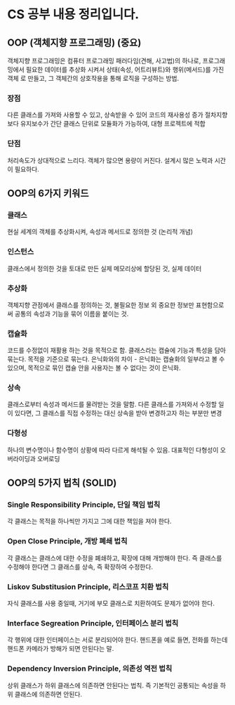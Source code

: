 # CS 공부 내용 정리입니다.

## OOP (객체지향 프로그래밍) (중요)
객체지향 프로그래밍은 컴퓨터 프로그래밍 패러다임(견해, 사고법)의 하나로, 프로그래밍에서 필요한 데이터를 추상화 시켜서 상태(속성, 어트리뷰트)와 행위(메서드)를 가진 객체 로 만들고, 그 객체간의 상호작용을 통해 로직을 구성하는 방법.

### 장점
다른 클래스를 가져와 사용할 수 있고, 상속받을 수 있어 코드의 재사용성 증가
절차지향보다 유지보수가 간단
클래스 단위로 모듈화가 가능하여, 대형 프로젝트에 적합
### 단점
처리속도가 상대적으로 느리다.
객체가 많으면 용량이 커진다.
설계시 많은 노력과 시간이 필요하다.

## OOP의 6가지 키워드
### 클래스
현실 세계의 객체를 추상화시켜, 속성과 메서드로 정의한 것 (논리적 개념)
### 인스턴스
클래스에서 정의한 것을 토대로 만든 실제 메모리상에 할당된 것, 실제 데이터
### 추상화
객체지향 관점에서 클래스를 정의하는 것, 불필요한 정보 외 중요한 정보만 표현함으로써 공통의 속성과 기능을 묶어 이름을 붙이는 것.
### 캡슐화
코드를 수정없이 재활용 하는 것을 목적으로 함. 클래스라는 캡슐에 기능과 특성을 담아 묶는다. 목적을 기준으로 묶는다.
은닉화와의 차이 - 은닉화는 캡슐화의 일부라고 볼 수 있으며, 목적으로 묶인 캡슐 안을 사용자는 볼 수 없다는 것이 은닉화.
### 상속
클래스로부터 속성과 메서드를 물려받는 것을 말함. 다른 클래스를 가져와서 수정할 일이 있다면, 그 클래스를 직접 수정하는 대신 상속을 받아 변경하고자 하는 부분만 변경
### 다형성
하나의 변수명이나 함수명이 상황에 따라 다르게 해석될 수 있음. 대표적인 다형성이 오버라이딩과 오버로딩

## OOP의 5가지 법칙 (SOLID)
### Single Responsibility Principle, 단일 책임 법칙
각 클래스는 목적을 하나씩만 가지고 그에 대한 책임을 져야 한다.
### Open Close Principle, 개방 폐쇄 법칙
각 클래스는 클래스에 대한 수정을 폐쇄하고, 확장에 대해 개방해야 한다.
즉 클래스를 수정해야 한다면 그 클래스를 상속, 즉 확장하여 수정한다.
### Liskov Substitusion Principle, 리스코프 치환 법칙
자식 클래스를 사용 중일때, 거기에 부모 클래스로 치환하여도 문제가 없어야 한다.
### Interface Segreation Principle, 인터페이스 분리 법칙
각 행위에 대한 인터페이스는 서로 분리되어야 한다.
핸드폰을 예로 들면, 전화를 하는데 핸드폰 카메라가 방해가 되면 안된다는 말.
### Dependency Inversion Principle, 의존성 역전 법칙
상위 클래스가 하위 클래스에 의존하면 안된다는 법칙. 즉 기본적인 공통되는 속성을 하위 클래스에 의존하면 안된다.
